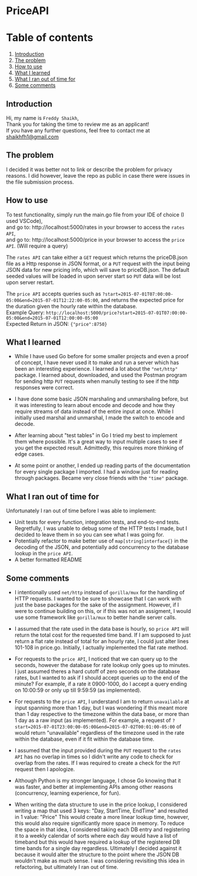 # PriceAPI

# Table of contents
1. [Introduction](#introduction)
2. [The problem](#theProblem)
3. [How to use](#howToUse)
4. [What I learned](#whatILearned)
5. [What I ran out of time for](#whatIRanOutOfTimeFor)
6. [Some comments](#someComments)



## Introduction <a name="introduction"></a>
Hi, my name is `Freddy Shaikh`,  
Thank you for taking the time to review me as an applicant!  
If you have any further questions, feel free to contact me at shaikhfh1@gmail.com


## The problem <a name="theProblem"></a>
I decided it was better not to link or describe the problem for privacy reasons.
I did however, leave the repo as public in case there were issues in the file submission process.


## How to use
To test functionality, simply run the main.go file from your IDE of choice (I used VSCode),  
and go to: http://localhost:5000/rates in your browser to access the `rates API`,  
and go to: http://localhost:5000/price in your browser to access the `price API`. (Will require a query)  

The `rates API` can take either a `GET` request which returns the priceDB.json file as a Http response in JSON format,
or a `PUT` request with the input being JSON data for new pricing info, which will save to priceDB.json.
The default seeded values will be loaded in upon server start so `PUT` data will be lost upon server restart.

The `price API` accepts queries such as `?start=2015-07-01T07:00:00-05:00&end=2015-07-01T12:22:00-05:00`,
and returns the expected price for the duration given the hourly rate within the database.  
Example Query: `http://localhost:5000/price?start=2015-07-01T07:00:00-05:00&end=2015-07-01T12:00:00-05:00`  
Expected Return in JSON: `{"price":8750}` 


## What I learned <a name="whatILearned"></a>
- While I have used Go before for some smaller projects and even a proof of concept, I have never used it to make and run a server which has been an interesting experience. I learned a lot about the `"net/http"` package. I learned about, downloaded, and used the Postman program for sending http `PUT` requests when manully testing to see if the http responses were correct. 

- I have done some basic JSON marshaling and unmarshaling before, but it was interesting to learn about encode and decode and how they require streams of data instead of the entire input at once. While I initially used marshal and unmarshal, I made the switch to encode and decode.

- After learning about "test tables" in Go I tried my best to implement them where possible. It's a great way to input multiple cases to see if you get the expected result. Admittedly, this requires more thinking of edge cases.

- At some point or another, I ended up reading parts of the documentation for every single package I imported. I had a window just for reading through packages. Became very close friends with the `"time"` package.


## What I ran out of time for <a name="whatIRanOutOfTimeFor"></a>
Unfortunately I ran out of time before I was able to implement:
- Unit tests for every function, integration tests, and end-to-end tests. Regretfully, I was unable to debug some of the HTTP tests I made, but I decided to leave them in so you can see what I was going for.
- Potentially refactor to make better use of `map[string]interface{}` in the decoding of the JSON, and potentially add concurrency to the database lookup in the `price API`. 
- A better formatted README


## Some comments <a name="someComments"></a>
- I intentionally used `net/http` instead of `gorilla/mux` for the handling of HTTP requests. I wanted to be sure to showcase that I can work with just the base packages for the sake of the assignment. However, if I were to continue building on this, or if this was not an assigment, I would use some framework like `gorilla/mux` to better handle server calls.

- I assumed that the rate used in the data base is hourly, so `price API` will return the total cost for the requested time band. If I am supposed to just return a flat rate instead of total for an hourly rate, I could just alter lines 101-108 in price.go. Initially, I actually implemented the flat rate method.

- For requests to the `price API`, I noticed that we can query up to the seconds, however the database for rate lookup only goes up to minutes. I just assumed theres a hard cutoff of zero seconds on the database rates, but I wanted to ask if I should accept queries up to the end of the minute? For example, if a rate it 0900-1000, do I accept a query ending on 10:00:59 or only up till 9:59:59 (as implemented).

- For requests to the `price API`, I understand I am to return `unavailable` at input spanning more than 1 day, but I was wondering if this meant more than 1 day respective to the timezone within the data base, or more than 1 day as a raw input (as implemented). For example, a request of `?start=2015-07-01T23:00:00-05:00&end=2015-07-02T00:01:00-05:00` of would return "unavailable" regardless of the timezone used in the rate within the database, even if it fit within the database time. 

- I assumed that the input provided during the `PUT` request to the `rates API` has no overlap in times so I didn't write any code to check for overlap from the rates. If I was required to create a check for the `PUT` request then I apologize.

- Although Python is my stronger language, I chose Go knowing that it was faster, and better at implementing APIs among other reasons (concurrency, learning experience, for fun).

- When writing the data structure to use in the price lookup, I considered writing a map that used 3 keys: "Day, StartTime, EndTime" and resulted in 1 value: "Price" This would create a more linear lookup time, however, this would also require significantly more space in memory. To reduce the space in that idea, I considered taking each DB entry and registering it to a weekly calendar of sorts where each day would have a list of timeband but this would have required a lookup of the registered DB time bands for a single day regardless. Ultimately I decided against it because it would alter the structure to the point where the JSON DB wouldn't make as much sense. I was considering revisiting this idea in refactoring, but ultimately I ran out of time.
